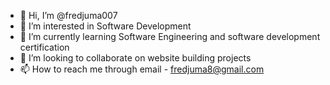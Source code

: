 - 👋 Hi, I’m @fredjuma007
- 👀 I’m interested in Software Development
- 🌱 I’m currently learning Software Engineering and software development certification
- 💞️ I’m looking to collaborate on website building projects
- 📫 How to reach me through email - fredjuma8@gmail.com
